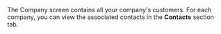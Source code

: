 <!-- markdownlint-disable-file MD041 -->
The Company screen contains all your company's customers. For each company, you can view the associated contacts in the **Contacts** section tab.
